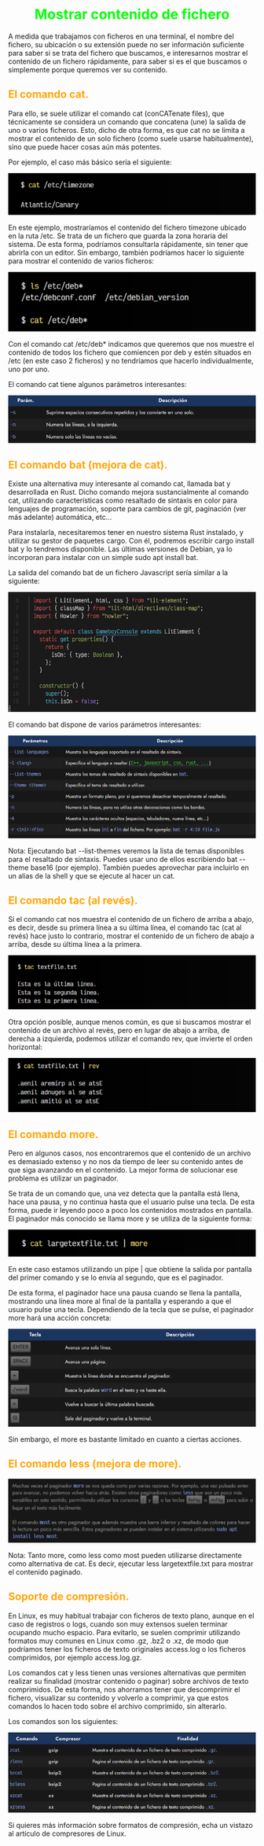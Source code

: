 # <span style="color:lime"><center>Mostrar contenido de fichero</center></span>

A medida que trabajamos con ficheros en una terminal, el nombre del fichero, su ubicación o su extensión puede no ser información suficiente para saber si se trata del fichero que buscamos, e interesarnos mostrar el contenido de un fichero rápidamente, para saber si es el que buscamos o simplemente porque queremos ver su contenido.

## <span style="color:orange">El comando cat.</span>
Para ello, se suele utilizar el comando cat (conCATenate files), que técnicamente se considera un comando que concatena (une) la salida de uno o varios ficheros. Esto, dicho de otra forma, es que cat no se limita a mostrar el contenido de un solo fichero (como suele usarse habitualmente), sino que puede hacer cosas aún más potentes.

Por ejemplo, el caso más básico sería el siguiente:

![alt text](./imagenes-mostrar-contenido-de-fichero/image.png)

En este ejemplo, mostraríamos el contenido del fichero timezone ubicado en la ruta /etc. Se trata de un fichero que guarda la zona horaria del sistema. De esta forma, podríamos consultarla rápidamente, sin tener que abrirla con un editor. Sin embargo, también podríamos hacer lo siguiente para mostrar el contenido de varios ficheros:

![alt text](./imagenes-mostrar-contenido-de-fichero/image-1.png)

Con el comando cat /etc/deb* indicamos que queremos que nos muestre el contenido de todos los fichero que comiencen por deb y estén situados en /etc (en este caso 2 ficheros) y no tendríamos que hacerlo individualmente, uno por uno.

El comando cat tiene algunos parámetros interesantes:

![alt text](./imagenes-mostrar-contenido-de-fichero/image-2.png)

## <span style="color:orange">El comando bat (mejora de cat).</span>
Existe una alternativa muy interesante al comando cat, llamada bat y desarrollada en Rust. Dicho comando mejora sustancialmente al comando cat, utilizando características como resaltado de sintaxis en color para lenguajes de programación, soporte para cambios de git, paginación (ver más adelante) automática, etc...

Para instalarla, necesitaremos tener en nuestro sistema Rust instalado, y utilizar su gestor de paquetes cargo. Con él, podremos escribir cargo install bat y lo tendremos disponible. Las últimas versiones de Debian, ya lo incorporan para instalar con un simple sudo apt install bat.

La salida del comando bat de un fichero Javascript sería similar a la siguiente:

![alt text](./imagenes-mostrar-contenido-de-fichero/image-3.png)

El comando bat dispone de varios parámetros interesantes:

![alt text](./imagenes-mostrar-contenido-de-fichero/image-4.png)

Nota: Ejecutando bat --list-themes veremos la lista de temas disponibles para el resaltado de sintaxis. Puedes usar uno de ellos escribiendo bat --theme base16 (por ejemplo). También puedes aprovechar para incluirlo en un alias de la shell y que se ejecute al hacer un cat.

## <span style="color:orange">El comando tac (al revés).</span>
Si el comando cat nos muestra el contenido de un fichero de arriba a abajo, es decir, desde su primera línea a su última línea, el comando tac (cat al revés) hace justo lo contrario, mostrar el contenido de un fichero de abajo a arriba, desde su última línea a la primera.

![alt text](./imagenes-mostrar-contenido-de-fichero/image-5.png)

Otra opción posible, aunque menos común, es que si buscamos mostrar el contenido de un archivo al revés, pero en lugar de abajo a arriba, de derecha a izquierda, podemos utilizar el comando rev, que invierte el orden horizontal:

![alt text](./imagenes-mostrar-contenido-de-fichero/image-6.png)

## <span style="color:orange">El comando more.</span>
Pero en algunos casos, nos encontraremos que el contenido de un archivo es demasiado extenso y no nos da tiempo de leer su contenido antes de que siga avanzando en el contenido. La mejor forma de solucionar ese problema es utilizar un paginador.

Se trata de un comando que, una vez detecta que la pantalla está llena, hace una pausa, y no continua hasta que el usuario pulse una tecla. De esta forma, puede ir leyendo poco a poco los contenidos mostrados en pantalla. El paginador más conocido se llama more y se utiliza de la siguiente forma:

![alt text](./imagenes-mostrar-contenido-de-fichero/image-7.png)

En este caso estamos utilizando un pipe | que obtiene la salida por pantalla del primer comando y se lo envía al segundo, que es el paginador.

De esta forma, el paginador hace una pausa cuando se llena la pantalla, mostrando una línea more al final de la pantalla y esperando a que el usuario pulse una tecla. Dependiendo de la tecla que se pulse, el paginador more hará una acción concreta:

![alt text](./imagenes-mostrar-contenido-de-fichero/image-8.png)

Sin embargo, el more es bastante limitado en cuanto a ciertas acciones.

## <span style="color:orange">El comando less (mejora de more).</span>
![alt text](./imagenes-mostrar-contenido-de-fichero/image-9.png)

Nota: Tanto more, como less como most pueden utilizarse directamente como alternativa de cat. Es decir, ejecutar less largetextfile.txt para mostrar el contenido paginado.

## <span style="color:orange">Soporte de compresión.</span>
En Linux, es muy habitual trabajar con ficheros de texto plano, aunque en el caso de registros o logs, cuando son muy extensos suelen terminar ocupando mucho espacio. Para evitarlo, se suelen comprimir utilizando formatos muy comunes en Linux como .gz, .bz2 o .xz, de modo que podríamos tener los ficheros de texto originales access.log o los ficheros comprimidos, por ejemplo access.log.gz.

Los comandos cat y less tienen unas versiones alternativas que permiten realizar su finalidad (mostrar contenido o paginar) sobre archivos de texto comprimidos. De esta forma, nos ahorramos tener que descomprimir el fichero, visualizar su contenido y volverlo a comprimir, ya que estos comandos lo hacen todo sobre el archivo comprimido, sin alterarlo.

Los comandos son los siguientes:

![alt text](./imagenes-mostrar-contenido-de-fichero/image-10.png)

Si quieres más información sobre formatos de compresión, echa un vistazo al artículo de compresores de Linux.